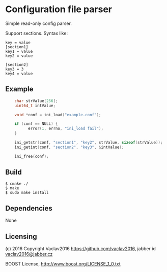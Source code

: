 # Configuration file parser

Simple read-only config parser. 

Support sections. Syntax like:

    key = value
    [section1]
    key1 = value
    key2 = value

    [section2]
    key3 = 3
    key4 = value

## Example

```c
    char strValue[256];
    uint64_t intValue;

    void *conf = ini_load("example.conf");

    if (conf == NULL) {
          error(1, errno, "ini_load fail");
    }

    ini_getstr(conf, "section1", "key2", strValue, sizeof(strValue));
    ini_getint(conf, "section2", "key3", &intValue);

    ini_free(conf);
```

## Build

    $ cmake ./
    $ make
    $ sudo make install

## Dependencies

None

## Licensing

(c) 2016 Copyright Vaclav2016 https://github.com/vaclav2016, jabber id vaclav2016@jabber.cz

BOOST License, <http://www.boost.org/LICENSE_1_0.txt>
